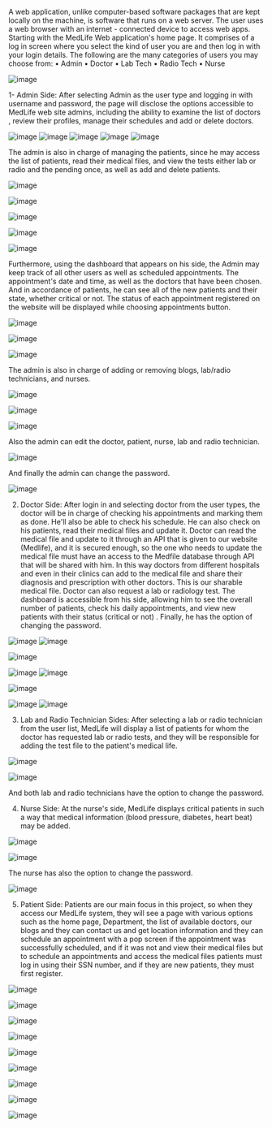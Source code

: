 A web application, unlike computer-based software packages that are kept locally on the machine, is software that runs on a web server. The user uses a web browser with an internet - connected device to access web apps.
Starting with the MedLife Web application's home page. It comprises of a log in screen where you select the kind of user you are and then log in with your login details.
The following are the many categories of users you may choose from:
•	Admin 
•	Doctor 
•	Lab Tech 
•	Radio Tech 
•	Nurse


![image](https://user-images.githubusercontent.com/76926016/175816623-1e54c584-2d6e-4d55-822f-80ed46c6dd06.png)

1- Admin Side:
After selecting Admin as the user type and logging in with username and password, the page will disclose the options accessible to MedLife web site admins, including the ability to examine the list of doctors , review their profiles, manage their schedules and add or delete doctors.

![image](https://user-images.githubusercontent.com/76926016/175816687-743f2193-b47d-4932-b831-32b53974fb06.png)
![image](https://user-images.githubusercontent.com/76926016/175816692-00b7361d-f4d5-4828-9f19-072b35c55470.png)
![image](https://user-images.githubusercontent.com/76926016/175816702-6e115bcc-6e15-4edc-b699-f124f2e635c6.png)
![image](https://user-images.githubusercontent.com/76926016/175816711-f8a7aa15-399f-4982-b287-c2f4b6fbb313.png)
![image](https://user-images.githubusercontent.com/76926016/175816724-14d637ca-8278-4cb3-91e5-200c403fb654.png)



The admin is also in charge of managing the patients, since he may access the list of patients, read their medical files, and view the tests either lab or radio and the pending once, as well as add and delete patients.



![image](https://user-images.githubusercontent.com/76926016/175816766-e3ed9c28-5b54-4def-a43f-617acae00c00.png)

![image](https://user-images.githubusercontent.com/76926016/175816776-9be77a0b-e661-4ff4-bbcb-8e473483fca6.png)

![image](https://user-images.githubusercontent.com/76926016/175816788-c8b281f4-15e7-4c90-86d5-cee88f5d6986.png)

![image](https://user-images.githubusercontent.com/76926016/175816811-b19cca38-6c27-4dde-a64f-3fdfd020b63b.png)

![image](https://user-images.githubusercontent.com/76926016/175816820-f8293fcf-3956-43a0-ab67-7bee815c8d5a.png)


Furthermore, using the dashboard that appears on his side, the Admin may keep track of all other users as well as scheduled appointments. The appointment's date and time, as well as the doctors that have been chosen. And in accordance of patients, he can see all of the new patients and their state, whether critical or not. The status of each appointment registered on the website will be displayed while choosing appointments button.

 ![image](https://user-images.githubusercontent.com/76926016/175816839-ec3e2f86-f1ab-4b1a-a8b8-f9738db86610.png)


 ![image](https://user-images.githubusercontent.com/76926016/175816848-79f933f5-2278-4b17-ac5a-012c82248303.png)




![image](https://user-images.githubusercontent.com/76926016/175816860-c25d8794-2e5a-41cb-babd-24992b5c6b00.png)


The admin is also in charge of adding or removing blogs, lab/radio technicians, and nurses.

![image](https://user-images.githubusercontent.com/76926016/175816932-2db2973a-9750-4430-a6fe-da0aaa196a96.png)


![image](https://user-images.githubusercontent.com/76926016/175816947-a2c88220-19bc-4a21-a8bc-4e2dc730e8d0.png)

![image](https://user-images.githubusercontent.com/76926016/175816964-9cedc282-ec02-4553-b6e8-8b579fa227b3.png)



Also the admin can edit the doctor, patient, nurse, lab and radio technician.


![image](https://user-images.githubusercontent.com/76926016/175816989-1404e803-f1de-4a7a-8acd-e297d8c0f430.png)


And finally the admin can change the password.
 
![image](https://user-images.githubusercontent.com/76926016/175817006-5cbf03f9-28fe-40ca-9663-742dd84e0be4.png)



2. Doctor Side:
After login in and selecting doctor from the user types, the doctor will be in charge of checking his appointments and marking them as done. He'll also be able to check his schedule. He can also check on his patients, read their medical files and update it. Doctor can read the medical file and update to it through an API that is given to our website (Medlife), and it is secured enough, so the one who needs to update the medical file must have an access to the Medfile database through API that will be shared with him. In this way doctors from different hospitals and even in their clinics can add to the medical file and share their diagnosis and prescription with other doctors. This is our sharable medical file. Doctor can also request a lab or radiology test. The dashboard is accessible from his side, allowing him to see the overall number of patients, check his daily appointments, and view new patients with their status (critical or not) . Finally, he has the option of changing the password.


![image](https://user-images.githubusercontent.com/76926016/175817191-87497580-07db-49e6-b8f3-e7b055e523ba.png)
![image](https://user-images.githubusercontent.com/76926016/175817198-ef513a52-0f42-4eb6-af39-6c53c88c1f33.png)

![image](https://user-images.githubusercontent.com/76926016/175817207-074bbed9-d4d4-4218-ab75-52ab3895e777.png)

![image](https://user-images.githubusercontent.com/76926016/175817215-3ec5e8c7-0b33-4034-b9ca-c71f69d6b508.png)
![image](https://user-images.githubusercontent.com/76926016/175817222-9cc87fa2-4d9a-4a83-840b-232457b8f79b.png)

![image](https://user-images.githubusercontent.com/76926016/175817230-f2816136-f5d5-41bc-aa5c-60e1398246d6.png)

![image](https://user-images.githubusercontent.com/76926016/175817236-ba3c689f-e632-4a6a-8a45-c726744f5980.png)
![image](https://user-images.githubusercontent.com/76926016/175817247-4459cb55-12d7-4640-ae15-a36eda86c2f1.png)

3. Lab and Radio Technician Sides:
After selecting a lab or radio technician from the user list, MedLife will display a list of patients for whom the doctor has requested lab or radio tests, and they will be responsible for adding the test file to the patient's medical life.

![image](https://user-images.githubusercontent.com/76926016/175817258-40eaa887-7204-409e-abf0-5b3b122109e9.png)

![image](https://user-images.githubusercontent.com/76926016/175817270-c3aebe95-a443-4be8-a2ea-76690b0ea219.png)


And both lab and radio technicians have the option to change the password.

4. Nurse Side:
At the nurse's side, MedLife displays critical patients in such a way that medical information (blood pressure, diabetes, heart beat) may be added.
 

![image](https://user-images.githubusercontent.com/76926016/175817295-499893a1-cdc4-4c7e-b621-6b14f1743541.png)

![image](https://user-images.githubusercontent.com/76926016/175817311-cc3f9f8b-3f6c-4b7d-b762-70fefe515010.png)




The nurse has also the option to change the password.
 

![image](https://user-images.githubusercontent.com/76926016/175817319-dc01fe73-5a2d-418a-b163-4ae324a8803f.png)

5. Patient Side:
Patients are our main focus in this project, so when they access our MedLife system, they will see a page with various options such as the home page, Department, the list of available doctors, our blogs and they can contact us and get location information and they can schedule an appointment with a pop screen if the appointment was successfully scheduled, and if it was not and view their medical files but to schedule an appointments and access the medical files patients must log in using their SSN number, and if they are new patients, they must first register.
 
 ![image](https://user-images.githubusercontent.com/76926016/175817371-08f74b26-8871-4d62-9d5a-f47b519824bf.png)

![image](https://user-images.githubusercontent.com/76926016/175817379-b3fde325-5482-4c76-80be-8b123c4aaf22.png)

![image](https://user-images.githubusercontent.com/76926016/175817391-edb3c226-3449-4f36-8652-92b0746cdae7.png)

![image](https://user-images.githubusercontent.com/76926016/175817402-295bb1e4-5f34-4878-b227-e2e369e1f205.png)

![image](https://user-images.githubusercontent.com/76926016/175817416-6113d19d-29ed-4626-a1b0-a44aa3c015b0.png)

![image](https://user-images.githubusercontent.com/76926016/175817423-e524b800-ea02-45eb-9615-25e47a846034.png)

![image](https://user-images.githubusercontent.com/76926016/175817433-a55efdd6-f5dd-48e1-97ff-67d0e1c28316.png)


![image](https://user-images.githubusercontent.com/76926016/175817448-d5a04831-4c49-454a-b241-7103ac37a248.png)


![image](https://user-images.githubusercontent.com/76926016/175817455-9586700d-c689-4d0a-83ef-c30629440253.png)

